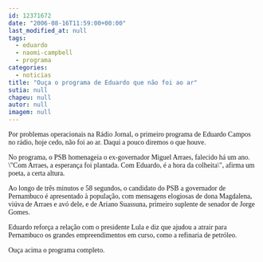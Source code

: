 ```yaml
---
id: 12371672
date: "2006-08-16T11:59:00+00:00"
last_modified_at: null
tags:
  - eduardo
  - naomi-campbell
  - programa
categories:
  - noticias
title: "Ouça o programa de Eduardo que não foi ao ar"
sutia: null
chapeu: null
autor: null
imagem: null
---
```

<p><P><FONT face=Verdana>Por problemas operacionais na Rádio Jornal, o primeiro programa de Eduardo Campos no rádio, hoje cedo, não foi ao ar. Daqui a pouco diremos o que houve.</FONT></P></p>
<p><P><FONT face=Verdana>No programa, o PSB homenageia o ex-governador Miguel Arraes, falecido há um ano. \"Com Arraes, a esperança foi plantada. Com Eduardo, é a hora da colheita\", afirma um poeta, a certa altura.</FONT></P></p>
<p><P><FONT face=Verdana>Ao longo de três minutos e 58 segundos, o candidato do PSB a governador de Pernambuco é apresentado à população, com mensagens elogiosas de dona Magdalena, viúva de Arraes e avó dele, e de Ariano Suassuna, primeiro suplente de senador de Jorge Gomes.</FONT></P></p>
<p><P><FONT face=Verdana>Eduardo reforça a relação com o presidente Lula e diz que ajudou a atrair para Pernambuco os grandes empreendimentos em curso, como a refinaria de petróleo.</FONT></P></p>
<p><P><FONT face=Verdana>Ouça acima o programa completo.</FONT></P> </p>
